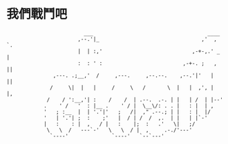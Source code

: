 # 我們戰鬥吧

                                                                    
                                                                            
                             ___                                     ____   
                           ,--.'|_                                 ,'  , `. 
                           |  | :,'                             ,-+-,.' _ | 
                           :  : ' :                          ,-+-. ;   , || 
                   ,---. .;__,'  /     ,---.     ,--.--.    ,--.'|'   |  || 
                  /     \|  |   |     /     \   /       \  |   |  ,', |  |, 
                 /    / ':__,'| :    /    /  | .--.  .-. | |   | /  | |--'  
                .    ' /   '  : |__ .    ' / |  \__\/: . . |   : |  | ,     
                '   ; :__  |  | '.'|'   ;   /|  ," .--.; | |   : |  |/      
                '   | '.'| ;  :    ;'   |  / | /  /  ,.  | |   | |`-'       
                |   :    : |  ,   / |   :    |;  :   .'   \|   ;/           
                 \   \  /   ---`-'   \   \  / |  ,     .-./'---'            
                  `----'              `----'   `--`---'                     
                                                                            